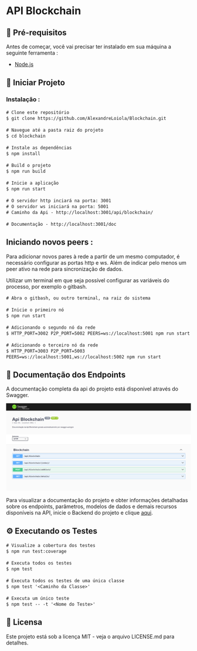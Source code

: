 # API Blockchain

## 📌 Pré-requisitos
Antes de começar, você vai precisar ter instalado em sua máquina a seguinte ferramenta :

- [Node.js](https://nodejs.org/en)

## 🚀 Iniciar Projeto

### Instalação :
    # Clone este repositório
    $ git clone https://github.com/AlexandreLoiola/Blockchain.git

    # Navegue até a pasta raiz do projeto
    $ cd blockchain

    # Instale as dependências
    $ npm install

    # Build o projeto
    $ npm run build

    # Inicie a aplicação
    $ npm run start

    # O servidor http inciará na porta: 3001
    # O servidor ws iniciará na porta: 5001
    # Caminho da Api - http://localhost:3001/api/blockchain/

    # Documentação - http://localhost:3001/doc

## Iniciando novos peers :
 Para adicionar novos pares à rede a partir de um mesmo computador, é necessário configurar as portas http e ws. Além de indicar pelo menos um peer ativo na rede para sincronização de dados.

 Utilizar um terminal em que seja possível configurar as variáveis do processo, por exemplo o gitbash. 

    
    # Abra o gitbash, ou outro terminal, na raiz do sistema

    # Inicie o primeiro nó
    $ npm run start

    # Adicionando o segundo nó da rede
    $ HTTP_PORT=3002 P2P_PORT=5002 PEERS=ws://localhost:5001 npm run start

    # Adicionando o terceiro nó da rede
    $ HTTP_PORT=3003 P2P_PORT=5003 PEERS=ws://localhost:5001,ws://localhost:5002 npm run start

## 📖 Documentação dos Endpoints
A documentação completa da api do projeto está disponível através do Swagger.

<div>
    <img src=".\images\swagger-documentation.png">
</div>

Para visualizar a documentação do projeto e obter informações detalhadas sobre os endpoints, parâmetros, modelos de dados e demais recursos disponíveis na API, inicie o Backend do projeto e clique [aqui](http://localhost:3001/doc).

## ⚙️ Executando os Testes

    # Visualize a cobertura dos testes
    $ npm run test:coverage

    # Executa todos os testes
    $ npm test

    # Executa todos os testes de uma única classe
    $ npm test '<Caminho da Classe>'

    # Executa um único teste
    $ npm test -- -t '<Nome do Teste>'

## 📝 Licensa
Este projeto está sob a licença MIT - veja o arquivo LICENSE.md para detalhes.
